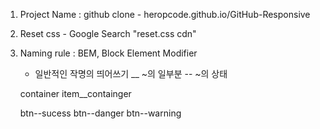 1. Project Name : github clone - heropcode.github.io/GitHub-Responsive
2. Reset css - Google Search "reset.css cdn"
3. Naming rule : BEM, Block Element Modifier

   - 일반적인 작명의 띄어쓰기
     \_\_ ~의 일부분
     -- ~의 상태

   container
   item\_\_containger

   btn--sucess
   btn--danger
   btn--warning
